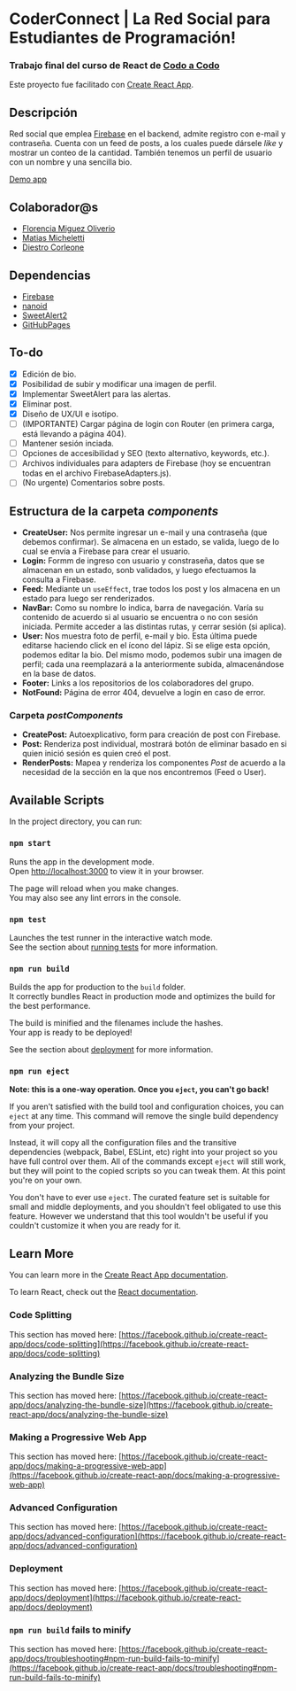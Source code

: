 # CoderConnect | La Red Social para Estudiantes de Programación!

### Trabajo final del curso de React de [Codo a Codo](https://www.buenosaires.gob.ar/educacion/codo-codo)

Este proyecto fue facilitado con [Create React App](https://github.com/facebook/create-react-app).

## Descripción

Red social que emplea [Firebase](https://firebase.google.com) en el backend, admite registro con e-mail y contraseña. Cuenta con un feed de posts, a los cuales puede dársele _like_ y mostrar un conteo de la cantidad.
También tenemos un perfil de usuario con un nombre y una sencilla bio.

[Demo app](https://react-dsce86.stackblitz.io)

## Colaborador@s

- [Florencia Miguez Oliverio](https://github.com/fmiguezo)
- [Matias Micheletti](https://github.com/michelettimatias)
- [Diestro Corleone](https://github.com/DiestroCorleone)

## Dependencias

- [Firebase](npmjs.com/package/firebase)
- [nanoid](https://www.npmjs.com/package/nanoid)
- [SweetAlert2](https://sweetalert2.github.io/)
- [GitHubPages](https://www.npmjs.com/package/gh-pages)

## To-do

- [x] Edición de bio.
- [x] Posibilidad de subir y modificar una imagen de perfil.
- [x] Implementar SweetAlert para las alertas.
- [x] Eliminar post.
- [x] Diseño de UX/UI e isotipo.
- [ ] (IMPORTANTE) Cargar página de login con Router (en primera carga, está llevando a página 404).
- [ ] Mantener sesión inciada.
- [ ] Opciones de accesibilidad y SEO (texto alternativo, keywords, etc.).
- [ ] Archivos individuales para adapters de Firebase (hoy se encuentran todas en el archivo FirebaseAdapters.js).
- [ ] (No urgente) Comentarios sobre posts.

## Estructura de la carpeta _components_

- **CreateUser:** Nos permite ingresar un e-mail y una contraseña (que debemos confirmar). Se almacena en un estado, se valida, luego de lo cual se envía a Firebase para crear el usuario.
- **Login:** Formm de ingreso con usuario y constraseña, datos que se almacenan en un estado, sonb validados, y luego efectuamos la consulta a Firebase.
- **Feed:** Mediante un `useEffect`, trae todos los post y los almacena en un estado para luego ser renderizados.
- **NavBar:** Como su nombre lo indica, barra de navegación. Varía su contenido de acuerdo si al usuario se encuentra o no con sesión iniciada. Permite acceder a las distintas rutas, y cerrar sesión (si aplica).
- **User:** Nos muestra foto de perfil, e-mail y bio. Esta última puede editarse haciendo click en el ícono del lápiz. Si se elige esta opción, podemos editar la bio. Del mismo modo, podemos subir una imagen de perfil; cada una reemplazará a la anteriormente subida, almacenándose en la base de datos.
- **Footer:** Links a los repositorios de los colaboradores del grupo.
- **NotFound:** Página de error 404, devuelve a login en caso de error.

### Carpeta _postComponents_

- **CreatePost:** Autoexplicativo, form para creación de post con Firebase.
- **Post:** Renderiza post individual, mostrará botón de eliminar basado en si quien inició sesión es quien creó el post.
- **RenderPosts:** Mapea y renderiza los componentes _Post_ de acuerdo a la necesidad de la sección en la que nos encontremos (Feed o User).

## Available Scripts

In the project directory, you can run:

### `npm start`

Runs the app in the development mode.\
Open [http://localhost:3000](http://localhost:3000) to view it in your browser.

The page will reload when you make changes.\
You may also see any lint errors in the console.

### `npm test`

Launches the test runner in the interactive watch mode.\
See the section about [running tests](https://facebook.github.io/create-react-app/docs/running-tests) for more information.

### `npm run build`

Builds the app for production to the `build` folder.\
It correctly bundles React in production mode and optimizes the build for the best performance.

The build is minified and the filenames include the hashes.\
Your app is ready to be deployed!

See the section about [deployment](https://facebook.github.io/create-react-app/docs/deployment) for more information.

### `npm run eject`

**Note: this is a one-way operation. Once you `eject`, you can't go back!**

If you aren't satisfied with the build tool and configuration choices, you can `eject` at any time. This command will remove the single build dependency from your project.

Instead, it will copy all the configuration files and the transitive dependencies (webpack, Babel, ESLint, etc) right into your project so you have full control over them. All of the commands except `eject` will still work, but they will point to the copied scripts so you can tweak them. At this point you're on your own.

You don't have to ever use `eject`. The curated feature set is suitable for small and middle deployments, and you shouldn't feel obligated to use this feature. However we understand that this tool wouldn't be useful if you couldn't customize it when you are ready for it.

## Learn More

You can learn more in the [Create React App documentation](https://facebook.github.io/create-react-app/docs/getting-started).

To learn React, check out the [React documentation](https://reactjs.org/).

### Code Splitting

This section has moved here: [https://facebook.github.io/create-react-app/docs/code-splitting](https://facebook.github.io/create-react-app/docs/code-splitting)

### Analyzing the Bundle Size

This section has moved here: [https://facebook.github.io/create-react-app/docs/analyzing-the-bundle-size](https://facebook.github.io/create-react-app/docs/analyzing-the-bundle-size)

### Making a Progressive Web App

This section has moved here: [https://facebook.github.io/create-react-app/docs/making-a-progressive-web-app](https://facebook.github.io/create-react-app/docs/making-a-progressive-web-app)

### Advanced Configuration

This section has moved here: [https://facebook.github.io/create-react-app/docs/advanced-configuration](https://facebook.github.io/create-react-app/docs/advanced-configuration)

### Deployment

This section has moved here: [https://facebook.github.io/create-react-app/docs/deployment](https://facebook.github.io/create-react-app/docs/deployment)

### `npm run build` fails to minify

This section has moved here: [https://facebook.github.io/create-react-app/docs/troubleshooting#npm-run-build-fails-to-minify](https://facebook.github.io/create-react-app/docs/troubleshooting#npm-run-build-fails-to-minify)
